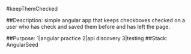 #keepThemChecked

##Description: simple angular app that keeps checkboxes checked on a user
who has check and saved them before and has left the page.

##Purpose: 1|angular practice 2|api discovery 3|testing
##Stack: AngularSeed


